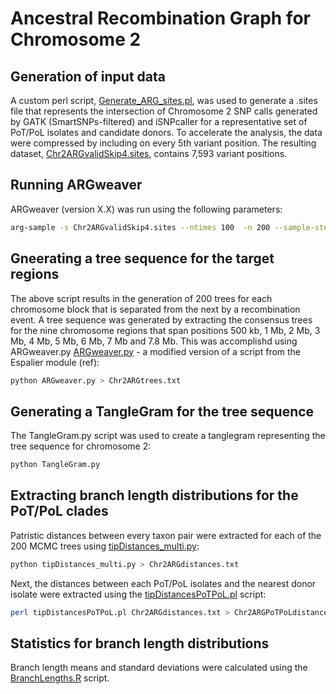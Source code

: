 # Ancestral Recombination Graph for Chromosome 2
## Generation of input data
A custom perl script, [Generate_ARG_sites.pl](/scripts/Generate_ARG_sites.pl), was used to generate a .sites file that represents the intersection of Chromosome 2 SNP calls generated by GATK (SmartSNPs-filtered) and iSNPcaller for a representative set of PoT/PoL isolates and candidate donors. To accelerate the analysis, the data were compressed by including on every 5th variant position. The resulting dataset, [Chr2ARGvalidSkip4.sites](/data/Chr2ARGvalidSkip4.sites), contains 7,593 variant positions.
## Running ARGweaver
ARGweaver (version X.X) was run using the following parameters:
```bash
arg-sample -s Chr2ARGvalidSkip4.sites --ntimes 100  -n 200 --sample-step 1 -m 1.2e-7 -r 1e-9 -c 20 -o Chr2ARGvalidSkip4 --overwrite
```
## Gneerating a tree sequence for the target regions
The above script results in the generation of 200 trees for each chromosome block that is separated from the next by a recombination event. A tree sequence was generated by extracting the consensus trees for the nine chromosome regions that span positions 500 kb, 1 Mb, 2 Mb, 3 Mb, 4 Mb, 5 Mb, 6 Mb, 7 Mb and 7.8 Mb. This was accomplishd using ARGweaver.py [ARGweaver.py](/scripts/ARGweaver.py) - a modified version of a script from the Espalier module (ref):
```bash
python ARGweaver.py > Chr2ARGtrees.txt
```
## Generating a TangleGram for the tree sequence
The TangleGram.py script was used to create a tanglegram representing the tree sequence for chromosome 2:
```bash
python TangleGram.py
```
## Extracting branch length distributions for the PoT/PoL clades
Patristic distances between every taxon pair were extracted for each of the 200 MCMC trees using [tipDistances_multi.py](/scripts/tipDistances_multi.py):
```bash
python tipDistances_multi.py > Chr2ARGdistances.txt
```
Next, the distances between each PoT/PoL isolates and the nearest donor isolate were extracted using the [tipDistancesPoTPoL.pl](/scripts/tipDistancesPoTPoL.pl) script:
```bash
perl tipDistancesPoTPoL.pl Chr2ARGdistances.txt > Chr2ARGPoTPoLdistances.txt
```
## Statistics for branch length distributions
Branch length means and standard deviations were calculated using the [BranchLengths.R](/scripts/BranchLengths.R) script.

